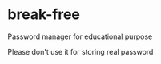 # break-free

  Password manager for educational purpose
  
  Please don't use it for storing real password
